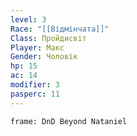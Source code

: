 ```yaml
---
level: 3
Race: "[[Відмінчата]]"
Class: Пройдисвіт
Player: Макс
Gender: Чоловік
hp: 15
ac: 14
modifier: 3
pasperc: 11
---
```


```custom-frames
frame: DnD Beyond Nataniel
```